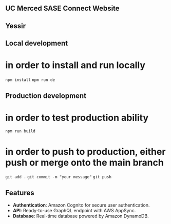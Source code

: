 ## UC Merced SASE Connect Website

## Yessir

## Local development

# in order to install and run locally
```npm install```
```npm run de```

## Production development

# in order to test production ability
```npm run build```

# in order to push to production, either push or merge onto the main branch
```git add .```
```git commit -m "your message"```
```git push```

## Features

- **Authentication**: Amazon Cognito for secure user authentication.
- **API**: Ready-to-use GraphQL endpoint with AWS AppSync.
- **Database**: Real-time database powered by Amazon DynamoDB.